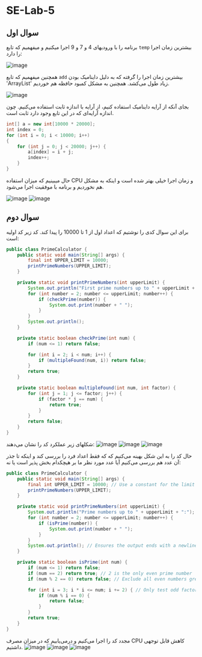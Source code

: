 # SE-Lab-5
## سوال اول
برنامه را با ورودیهای 4 و 7 و 9 اجرا میکنیم و میفهمیم که تابع `temp` بیشترین زمان اجرا را دارد:

![image](https://github.com/Software-Engineering-Laboratory-Sharif/SE-Lab-5/assets/59170401/982dc2f1-05d4-4905-9d03-224fda3d74a3)

همچنین میفهمیم که تابع `add` بیشترین زمان اجرا را گرفته که به دلیل داینامیک بودن 'ArrayList' زیاد طول می‌کشد. همچنین به مشکل کمبود حافظه هم خوردیم.

![image](https://github.com/Software-Engineering-Laboratory-Sharif/SE-Lab-5/assets/59170401/e231e8db-9166-4a7a-8e69-0364899507ae)

بجای آنکه از آرایه داینامیک استفاده کنیم، از آرایه با اندازه ثابت استفاده می‌کنیم. چون اندازه آرایه‌ای که در این تابع وجود دارد ثابت است.

```java
int[] a = new int[10000 * 20000];
int index = 0;
for (int i = 0; i < 10000; i++)
{
    for (int j = 0; j < 20000; j++) {
        a[index] = i + j;
        index++;
    }
}
```

حال میبینیم که میزان استفاده CPU و زمان اجرا خیلی بهتر شده است و اینکه به مشکل هم نخوردیم و برنامه با موفقیت اجرا می‌شود.

![image](https://github.com/Software-Engineering-Laboratory-Sharif/SE-Lab-5/assets/59170401/6bec56c6-b8c6-4a23-be54-4e324a1958c4)
![image](https://github.com/Software-Engineering-Laboratory-Sharif/SE-Lab-5/assets/59170401/e1d586be-3593-42b9-b141-d37b0b5f18ce)

## سوال دوم
برای این سوال کدی را نوشتیم که اعداد اول از 1 تا 10000 را پیدا کند. کد زیر کد اولیه است:

```java
public class PrimeCalculator {
    public static void main(String[] args) {
        final int UPPER_LIMIT = 10000;
        printPrimeNumbers(UPPER_LIMIT);
    }

    private static void printPrimeNumbers(int upperLimit) {
        System.out.println("First prime numbers up to " + upperLimit + ":");
        for (int number = 2; number <= upperLimit; number++) {
            if (checkPrime(number)) {
                System.out.print(number + " ");
            }
        }
        System.out.println();
    }

    private static boolean checkPrime(int num) {
        if (num <= 1) return false;

        for (int i = 2; i < num; i++) {
            if (multipleFound(num, i)) return false;
        }
        return true;
    }

    private static boolean multipleFound(int num, int factor) {
        for (int j = 1; j <= factor; j++) {
            if (factor * j == num) {
                return true;
            }
        }
        return false;
    }
}
```
شکلهای زیر عملکرد کد را نشان می‌دهند:
![image](https://github.com/Software-Engineering-Laboratory-Sharif/SE-Lab-5/assets/59170401/85ce9c53-d7c2-4518-9e4a-82797053afbc)
![image](https://github.com/Software-Engineering-Laboratory-Sharif/SE-Lab-5/assets/59170401/45beab19-933f-4bd9-8bba-9bf59678c40b)
![image](https://github.com/Software-Engineering-Laboratory-Sharif/SE-Lab-5/assets/59170401/e553803b-78bb-4c0f-a49b-dc2eafa93906)

حال کد را به این شکل بهینه می‌کنیم که که فقط اعداد فرد را بررسی کند و اینکه تا جذر آن عدد هم بررسی می‌کنیم آیا عدد مورد نظر ما بر هیچکدام بخش پذیر است یا نه:
```java
public class PrimeCalculator {
    public static void main(String[] args) {
        final int UPPER_LIMIT = 10000; // Use a constant for the limit
        printPrimeNumbers(UPPER_LIMIT);
    }

    private static void printPrimeNumbers(int upperLimit) {
        System.out.println("Prime numbers up to " + upperLimit + ":");
        for (int number = 2; number <= upperLimit; number++) {
            if (isPrime(number)) {
                System.out.print(number + " ");
            }
        }
        System.out.println(); // Ensures the output ends with a newline
    }

    private static boolean isPrime(int num) {
        if (num <= 1) return false;
        if (num == 2) return true; // 2 is the only even prime number
        if (num % 2 == 0) return false; // Exclude all even numbers greater than 2

        for (int i = 3; i * i <= num; i += 2) { // Only test odd factors
            if (num % i == 0) {
                return false;
            }
        }
        return true;
    }
}
```
مجدد کد را اجرا می‌کنیم و درمی‌یابیم که در میزان مصرف CPU کاهش قابل توجهی داشتیم.
![image](https://github.com/Software-Engineering-Laboratory-Sharif/SE-Lab-5/assets/59170401/5ae32a1e-1570-4688-a767-8c1da2700f67)
![image](https://github.com/Software-Engineering-Laboratory-Sharif/SE-Lab-5/assets/59170401/5df51b7b-a26a-4f7e-80ff-28b46acc2fa0)
![image](https://github.com/Software-Engineering-Laboratory-Sharif/SE-Lab-5/assets/59170401/dc71f96a-7c6d-4098-a4b3-a178dd11cf38)

